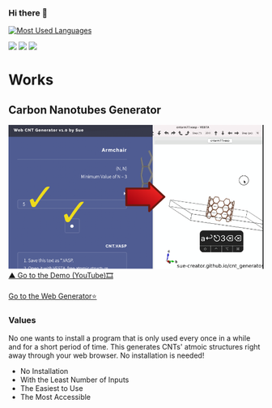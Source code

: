 ### Hi there 👋

[![Most Used Languages](https://github-readme-stats-gules-seven.vercel.app/api/top-langs/?username=sue-creator&exclude_repo=github-readme-stats,sue-creator.github.io&hide=css,html,scss,javascript&layout=compact)](https://github.com/anuraghazra/github-readme-stats)

<img src="https://img.shields.io/badge/python-3776AB?style=for-the-badge&logo=python&logoColor=white"> <img src="https://img.shields.io/badge/c++-00599C?style=for-the-badge&logo=c%2B%2B&logoColor=white"> <img src="https://img.shields.io/badge/arduino-00979D?style=for-the-badge&logo=arduino&logoColor=white">

# Works
## Carbon Nanotubes Generator 

[![Carbon Nanotubes Generator Demonstration](https://github.com/sue-creator/cnt_generator/raw/main/readmeImg.png)](https://youtube.com/watch?v=0635k6-32jk&feature=shares)
<br><a href="https://github.com/sue-creator/cnt_generator/blob/main/readmeImg.png">  ▲ Go to the Demo (YouTube)🎞 </a>
<br><br>
<a href="https://sue-creator.github.io/cnt_generator/" target="_blank" rel="noopener noreferrer">Go to the Web Generator⭐</a><br>

### Values
No one wants to install a program that is only used every once in a while and for a short period of time. This generates CNTs' atmoic structures right away through your web browser. No installation is needed! 
- No Installation
- With the Least Number of Inputs
- The Easiest to Use
- The Most Accessible





<!--
**sue-creator/sue-creator** is a ✨ _special_ ✨ repository because its `README.md` (this file) appears on your GitHub profile.

Here are some ideas to get you started:

- 🔭 I’m currently working on ...
- 🌱 I’m currently learning ...
- 👯 I’m looking to collaborate on ...
- 🤔 I’m looking for help with ...
- 💬 Ask me about ...
- 📫 How to reach me: ...
- 😄 Pronouns: ...
- ⚡ Fun fact: ...
-->
